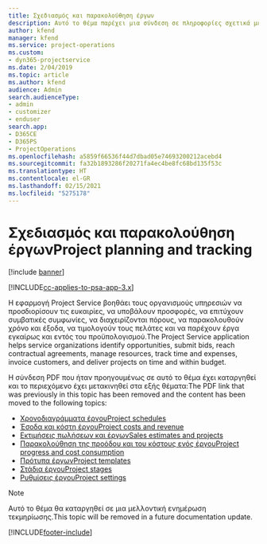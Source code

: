 ```yaml
---
title: Σχεδιασμός και παρακολούθηση έργων
description: Αυτό το θέμα παρέχει μια σύνδεση σε πληροφορίες σχετικά με το σχεδιασμό και την παρακολούθηση στο Project Service Automation.
author: kfend
manager: kfend
ms.service: project-operations
ms.custom:
- dyn365-projectservice
ms.date: 2/04/2019
ms.topic: article
ms.author: kfend
audience: Admin
search.audienceType:
- admin
- customizer
- enduser
search.app:
- D365CE
- D365PS
- ProjectOperations
ms.openlocfilehash: a5859f66536f44d7dbad05e74693200212acebd4
ms.sourcegitcommit: fa32b1893286f20271fa4ec4be8fc68bd135f53c
ms.translationtype: HT
ms.contentlocale: el-GR
ms.lasthandoff: 02/15/2021
ms.locfileid: "5275178"
---
```

# <a name="project-planning-and-tracking"></a><span data-ttu-id="7e704-103">Σχεδιασμός και παρακολούθηση έργων</span><span class="sxs-lookup"><span data-stu-id="7e704-103">Project planning and tracking</span></span>

[!include [banner](../../includes/psa-now-project-operations.md)]

[!INCLUDE[cc-applies-to-psa-app-3.x](../../includes/cc-applies-to-psa-app-3x.md)]

<span data-ttu-id="7e704-104">Η εφαρμογή Project Service βοηθάει τους οργανισμούς υπηρεσιών να προσδιορίσουν τις ευκαιρίες, να υποβάλουν προσφορές, να επιτύχουν συμβατικές συμφωνίες, να διαχειρίζονται πόρους, να παρακολουθούν χρόνο και έξοδα, να τιμολογούν τους πελάτες και να παρέχουν έργα εγκαίρως και εντός του προϋπολογισμού.</span><span class="sxs-lookup"><span data-stu-id="7e704-104">The Project Service application helps service organizations identify opportunities, submit bids, reach contractual agreements, manage resources, track time and expenses, invoice customers, and deliver projects on time and within budget.</span></span> 

<span data-ttu-id="7e704-105">Η σύνδεση PDF που ήταν προηγουμένως σε αυτό το θέμα έχει καταργηθεί και το περιεχόμενο έχει μετακινηθεί στα εξής θέματα:</span><span class="sxs-lookup"><span data-stu-id="7e704-105">The PDF link that was previously in this topic has been removed and the content has been moved to the following topics:</span></span>

- [<span data-ttu-id="7e704-106">Χρονοδιαγράμματα έργου</span><span class="sxs-lookup"><span data-stu-id="7e704-106">Project schedules</span></span>](../project-creating.md)
- [<span data-ttu-id="7e704-107">Έσοδα και κόστη έργου</span><span class="sxs-lookup"><span data-stu-id="7e704-107">Project costs and revenue</span></span>](../project-estimating.md)
- [<span data-ttu-id="7e704-108">Εκτιμήσεις πωλήσεων και έργων</span><span class="sxs-lookup"><span data-stu-id="7e704-108">Sales estimates and projects</span></span>](../project-leveraging.md)
- [<span data-ttu-id="7e704-109">Παρακολούθηση της προόδου και του κόστους ενός έργου</span><span class="sxs-lookup"><span data-stu-id="7e704-109">Project progress and cost consumption</span></span>](../project-tracking.md)
- [<span data-ttu-id="7e704-110">Πρότυπα έργων</span><span class="sxs-lookup"><span data-stu-id="7e704-110">Project templates</span></span>](../project-templates.md)
- [<span data-ttu-id="7e704-111">Στάδια έργου</span><span class="sxs-lookup"><span data-stu-id="7e704-111">Project stages</span></span>](../project-stages.md)
- [<span data-ttu-id="7e704-112">Ρυθμίσεις έργου</span><span class="sxs-lookup"><span data-stu-id="7e704-112">Project settings</span></span>](../project-settings.md)

> [!NOTE]
> <span data-ttu-id="7e704-113">Αυτό το θέμα θα καταργηθεί σε μια μελλοντική ενημέρωση τεκμηρίωσης.</span><span class="sxs-lookup"><span data-stu-id="7e704-113">This topic will be removed in a future documentation update.</span></span> 


[!INCLUDE[footer-include](../../includes/footer-banner.md)]